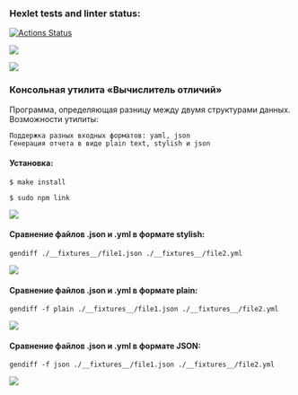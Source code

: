 ### Hexlet tests and linter status:
[![Actions Status](https://github.com/jennysgod/frontend-project-lvl2/workflows/hexlet-check/badge.svg)](https://github.com/jennysgod/frontend-project-lvl2/actions)

<a href="https://codeclimate.com/github/jennysgod/frontend-project-lvl2/maintainability"><img src="https://api.codeclimate.com/v1/badges/375b9de5d9871720f2cc/maintainability" /></a>

<a href="https://codeclimate.com/github/jennysgod/frontend-project-lvl2/test_coverage"><img src="https://api.codeclimate.com/v1/badges/375b9de5d9871720f2cc/test_coverage" /></a>

### Консольная утилита «Вычислитель отличий»
Программа, определяющая разницу между двумя структурами данных.
Возможности утилиты:

    Поддержка разных входных форматов: yaml, json
    Генерация отчета в виде plain text, stylish и json

#### Установка:

`$ make install`

`$ sudo npm link`

<a href="https://asciinema.org/a/494620" target="_blank"><img src="https://asciinema.org/a/494620.svg" /></a>

#### Сравнение файлов .json и .yml в формате stylish:
`gendiff ./__fixtures__/file1.json ./__fixtures__/file2.yml`

<a href="https://asciinema.org/a/494606" target="_blank"><img src="https://asciinema.org/a/494606.svg" /></a>

#### Сравнение файлов .json и .yml в формате plain:
`gendiff -f plain ./__fixtures__/file1.json ./__fixtures__/file2.yml`

<a href="https://asciinema.org/a/494607" target="_blank"><img src="https://asciinema.org/a/494607.svg" /></a>

#### Сравнение файлов .json и .yml в формате JSON:
`gendiff -f json ./__fixtures__/file1.json ./__fixtures__/file2.yml`

<a href="https://asciinema.org/a/494608" target="_blank"><img src="https://asciinema.org/a/494608.svg" /></a>